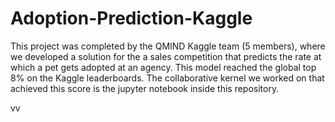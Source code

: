 # Adoption-Prediction-Kaggle
This project was completed by the QMIND Kaggle team (5 members), where we developed a solution for the a sales competition that predicts the rate at which a pet gets adopted at an agency. This model reached the global top 8% on the Kaggle leaderboards. 
The collaborative kernel we worked on that achieved this score is the jupyter notebook inside this repository. 

vv
